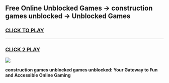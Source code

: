 
## Free Online Unblocked Games → construction games unblocked → Unblocked Games
<h3>
<a href="https://premium.freeplayer.one?title=construction_games_unblocked&ref=21F">CLICK TO PLAY</a></h3>
<hr>

<h3>
<a href="https://premium.freeplayer.one?title=construction_games_unblocked&ref=21F">CLICK 2 PLAY</a>
  
</h3>

<a href="https://premium.freeplayer.one?title=construction_games_unblocked&ref=21F/"><img src="https://clearcache.store/games.png"></a>


**construction games unblocked games unblocked: Your Gateway to Fun and Accessible Online Gaming**
